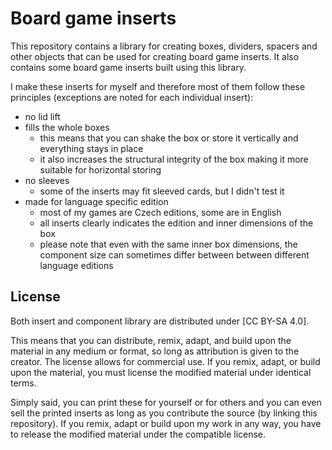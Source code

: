 # Board game inserts

This repository contains a library for creating boxes, dividers, spacers and other objects that can be used for creating board game inserts.
It also contains some board game inserts built using this library.

I make these inserts for myself and therefore most of them follow these principles (exceptions are noted for each individual insert):

- no lid lift
- fills the whole boxes
  - this means that you can shake the box or store it vertically and everything stays in place
  - it also increases the structural integrity of the box making it more suitable for horizontal storing
- no sleeves
  - some of the inserts may fit sleeved cards, but I didn't test it
- made for language specific edition
  - most of my games are Czech editions, some are in English
  - all inserts clearly indicates the edition and inner dimensions of the box
  - please note that even with the same inner box dimensions, the component size can sometimes differ between between different language editions

## License

Both insert and component library are distributed under [CC BY-SA 4.0].

This means that you can distribute, remix, adapt, and build upon the material in any medium or format, so long as attribution is given to the creator. The license allows for commercial use. If you remix, adapt, or build upon the material, you must license the modified material under identical terms.

Simply said, you can print these for yourself or for others and you can even sell the printed inserts as long as you contribute the source (by linking this repository). If you remix, adapt or build upon my work in any way, you have to release the modified material under the compatible license.
